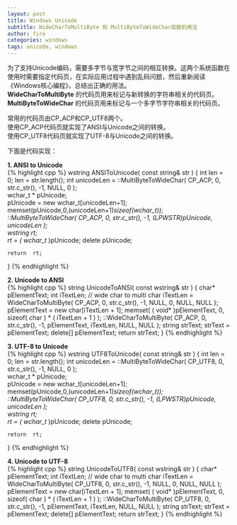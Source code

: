 ```yaml
---
layout: post
title: Windows Unicode
subtitle: WideCharToMultiByte 和 MultiByteToWideChar函数的用法
author: fire
categories: windows 
tags: unicode, windows
---
```


为了支持Unicode编码，需要多字节与宽字节之间的相互转换。这两个系统函数在使用时需要指定代码页，在实际应用过程中遇到乱码问题，然后重新阅读《Windows核心编程》，总结出正确的用法。  
**WideCharToMultiByte** 的代码页用来标记与新转换的字符串相关的代码页。  
**MultiByteToWideChar** 的代码页用来标记与一个多字节字符串相关的代码页。  

常用的代码页由CP_ACP和CP_UTF8两个。  
使用CP_ACP代码页就实现了ANSI与Unicode之间的转换。  
使用CP_UTF8代码页就实现了UTF-8与Unicode之间的转换。  

下面是代码实现：  
  
**1.  ANSI to Unicode**  
{% highlight cpp %}
wstring ANSIToUnicode( const string& str )
{
    int  len = 0;
    len = str.length();
    int  unicodeLen = ::MultiByteToWideChar( CP_ACP,
         0,
         str.c_str(),
         -1,
         NULL,
         0 );  
    wchar_t *  pUnicode;  
    pUnicode = new  wchar_t[unicodeLen+1];  
    memset(pUnicode,0,(unicodeLen+1)*sizeof(wchar_t));  
    ::MultiByteToWideChar( CP_ACP,
         0,
         str.c_str(),
         -1,
         (LPWSTR)pUnicode,
         unicodeLen );  
    wstring  rt;  
    rt = ( wchar_t* )pUnicode;
    delete  pUnicode; 
 
    return  rt;  
}
{% endhighlight %}


**2.  Unicode to ANSI**  
{% highlight cpp %}
string UnicodeToANSI( const wstring& str )
{
    char*     pElementText;
    int    iTextLen;
    // wide char to multi char
    iTextLen = WideCharToMultiByte( CP_ACP,
         0,
         str.c_str(),
         -1,
         NULL,
         0,
         NULL,
         NULL );
    pElementText = new char[iTextLen + 1];
    memset( ( void* )pElementText, 0, sizeof( char ) * ( iTextLen + 1 ) );
    ::WideCharToMultiByte( CP_ACP,
         0,
         str.c_str(),
         -1,
         pElementText,
         iTextLen,
         NULL,
         NULL );
    string strText;
    strText = pElementText;
    delete[] pElementText;
    return strText;
}
{% endhighlight %}


**3.  UTF-8 to Unicode**  
{% highlight cpp %}
wstring UTF8ToUnicode( const string& str )
{
    int  len = 0;
    len = str.length();
    int  unicodeLen = ::MultiByteToWideChar( CP_UTF8,
         0,
         str.c_str(),
         -1,
         NULL,
         0 );  
    wchar_t *  pUnicode;  
    pUnicode = new  wchar_t[unicodeLen+1];  
    memset(pUnicode,0,(unicodeLen+1)*sizeof(wchar_t));  
    ::MultiByteToWideChar( CP_UTF8,
         0,
         str.c_str(),
         -1,
         (LPWSTR)pUnicode,
         unicodeLen );  
    wstring  rt;  
    rt = ( wchar_t* )pUnicode;
    delete  pUnicode; 
 
    return  rt;  
}
{% endhighlight %}


**4.  Unicode to UTF-8**    
{% highlight cpp %}
string UnicodeToUTF8( const wstring& str )
{
    char*     pElementText;
    int    iTextLen;
    // wide char to multi char
    iTextLen = WideCharToMultiByte( CP_UTF8,
         0,
         str.c_str(),
         -1,
         NULL,
         0,
         NULL,
         NULL );
    pElementText = new char[iTextLen + 1];
    memset( ( void* )pElementText, 0, sizeof( char ) * ( iTextLen + 1 ) );
    ::WideCharToMultiByte( CP_UTF8,
         0,
         str.c_str(),
         -1,
         pElementText,
         iTextLen,
         NULL,
         NULL );
    string strText;
    strText = pElementText;
    delete[] pElementText;
    return strText;
}
{% endhighlight %}

